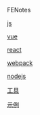 FENotes

[js]()

[vue](/vue/index.md)

[react]()

[webpack]()

[nodejs]()

[工具](/tools/index.md)

[示例](../dist/base3.html)